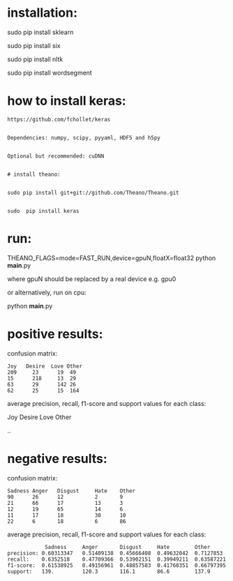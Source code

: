 # installation:

sudo  pip install sklearn


sudo  pip install six


sudo  pip install nltk


sudo  pip install wordsegment
 


  # how to install keras: 
    https://github.com/fchollet/keras
    
    
    Dependencies: numpy, scipy, pyyaml, HDF5 and h5py
    
    
    Optional but recommended: cuDNN
    
    
    # install theano:
    
    
    sudo pip install git+git://github.com/Theano/Theano.git
        
        
    sudo  pip install keras
    


# run:
THEANO_FLAGS=mode=FAST_RUN,device=gpuN,floatX=float32  python __main__.py 
 
 
where gpuN should be replaced by a real device e.g. gpu0


or alternatively, run on cpu:


python __main__.py

# positive results:

confusion matrix:


    Joy   Desire  Love Other
    209     23      19  49
    15      218     13  29
    63      29      142 26
    62      25      15  164

average precision, recall, f1-score and support values for each class:


Joy   Desire  Love Other


..

# negative results:
confusion matrix:


    Sadness Anger   Disgust     Hate    Other
    90      26      12          2       9
    21      66      17          13      3
    12      19      65          14      6
    11      17      18          30      10
    22      6       18          6       86


average precision, recall, f1-score and support values for each class:


                Sadness     Anger       Disgust     Hate        Other
    precision: 0.60313347   0.51409138  0.45666408  0.49632042  0.7127853
    recall:    0.6352518    0.47709366  0.53902151  0.39949211  0.63587221 
    f1-score:  0.61538925   0.49156961  0.48857583  0.41760351  0.66797395   
    support:   139.         120.3       116.1       86.6        137.9      


